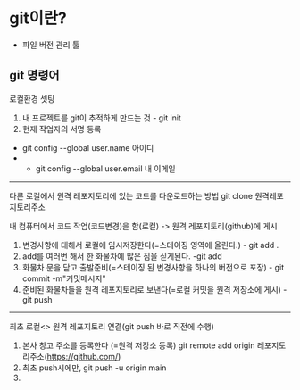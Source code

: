 # git이란?
- 파일 버전 관리 툴

## git 명령어
로컬환경 셋팅
1. 내 프로젝트를 git이 추적하게 만드는 것 - git init
2. 현재 작업자의 서명 등록 
- git config --global user.name 아이디
- - git config --global user.email 내 이메일
---
다른 로컬에서 원격 레포지토리에 있는 코드를 다운로드하는 방법
git clone 원격레포지토리주소 


내 컴퓨터에서 코드 작업(코드변경)을 함(로컬) -> 원격 레포지토리(github)에 게시
1. 변경사항에 대해서 로컬에 임시저장한다(=스테이징 영역에 올린다.) - git add .
2. add를 여러번 해서 한 화물차에 많은 짐을 싣게된다. -git add
3. 화물차 문을 닫고 출발준비(=스테이징 된 변경사항을 하나의 버전으로 포장) - git commit -m"커밋메시지"
4. 준비된 화물차들을 원격 레포지토리로 보낸다(=로컬 커밋을 원격 저장소에 게시) - git push

--- 
최초 로컬<> 원격 레포지토리 연결(git push 바로 직전에 수행)
1. 본사 창고 주소를 등록한다 (=원격 저장소 등록)
git remote add origin 레포지토리주소(https://github.com/)
2. 최초 push시에만, git push -u origin main
3. 






